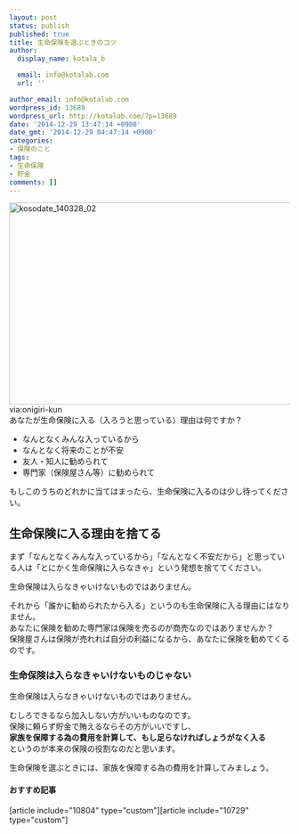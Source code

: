```yaml
---
layout: post
status: publish
published: true
title: 生命保険を選ぶときのコツ
author:
  display_name: kotala_b

  email: info@kotalab.com
  url: ''

author_email: info@kotalab.com
wordpress_id: 13689
wordpress_url: http://kotalab.com/?p=13689
date: '2014-12-29 13:47:14 +0900'
date_gmt: '2014-12-29 04:47:14 +0900'
categories:
- 保険のこと
tags:
- 生命保険
- 貯金
comments: []
---
```

<p><img src="http://kotalab.com/wp-content/uploads/kosodate_140328_02-546x363.jpg" alt="kosodate_140328_02" width="546" height="363" class="aligncenter size-large wp-image-11277" /><br />
<span class="ss">via:onigiri-kun</span><br />
あなたが生命保険に入る（入ろうと思っている）理由は何ですか？</p>
<ul>
<li>なんとなくみんな入っているから</li>
<li>なんとなく将来のことが不安</li>
<li>友人・知人に勧められて</li>
<li>専門家（保険屋さん等）に勧められて</li>
</ul>
<p>もしこのうちのどれかに当てはまったら、生命保険に入るのは少し待ってください。<br />
<!--more--></p>
<h2>生命保険に入る理由を捨てる</h2>
<p>まず「なんとなくみんな入っているから」「なんとなく不安だから」と思っている人は「とにかく生命保険に入らなきゃ」という発想を捨ててください。</p>
<p>生命保険は入らなきゃいけないものではありません。</p>
<p>それから「誰かに勧められたから入る」というのも生命保険に入る理由にはなりません。<br />
あなたに保険を勧めた専門家は保険を売るのが商売なのではありませんか？<br />
保険屋さんは保険が売れれば自分の利益になるから、あなたに保険を勧めてくるのです。</p>
<h3>生命保険は入らなきゃいけないものじゃない</h3>
<p>生命保険は入らなきゃいけないものではありません。</p>
<p>むしろできるなら加入しない方がいいものなのです。<br />
保険に頼らず貯金で賄えるならその方がいいですし、<br />
<strong>家族を保障する為の費用を計算して、もし足らなければしょうがなく入る</strong><br />
というのが本来の保険の役割なのだと思います。</p>
<p>生命保険を選ぶときには、家族を保障する為の費用を計算してみましょう。</p>
<h4 class="rel">おすすめ記事</h4>
<p>[article include="10804" type="custom"][article include="10729" type="custom"]</p>
<div class="clear"></div>
